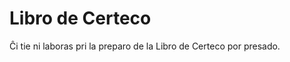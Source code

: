 Libro de Certeco
================

Ĉi tie ni laboras pri la preparo de la Libro de Certeco por presado.
